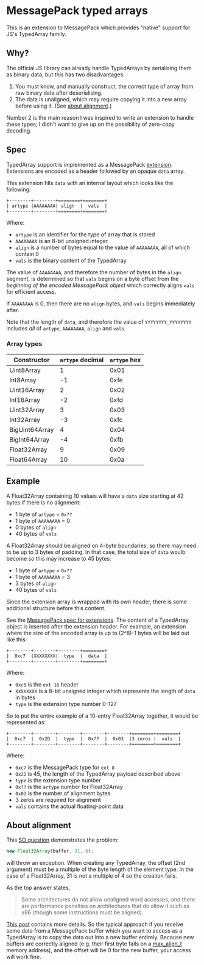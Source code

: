 # MessagePack typed arrays

This is an extension to MessagePack which provides "native" support for JS's TypedArray family.

## Why?

The official JS library can already handle TypedArrays by serialising them as binary data, but this has two disadvantages:

1. You must know, and manually construct, the correct type of array from raw binary data after deserialising.
2. The data is unaligned, which may require copying it into a new array before using it. (See [about alignment](#about-alignment).)

Number 2 is the main reason I was inspired to write an extension to handle these types; I didn't want to give up on the possibility of zero-copy decoding.

## Spec

TypedArray support is implemented as a MessagePack [extension](https://github.com/msgpack/msgpack/blob/master/spec.md#ext-format-family).
Extensions are encoded as a header followed by an opaque `data` array.

This extension fills `data` with an internal layout which looks like the following:

```
+--------+--------+========+========+
| artype |AAAAAAAA| align  |  vals  |
+--------+--------+========+========+
```

Where:

- `artype` is an identifier for the type of array that is stored
- `AAAAAAAA` is an 8-bit unsigned integer
- `align` is a number of bytes equal to the value of `AAAAAAAA`, all of which contain 0
- `vals` is the binary content of the TypedArray

The value of `AAAAAAAA`, and therefore the number of bytes in the `align` segment, is determined so that `vals` begins on a byte offset from the _beginning of the encoded MessagePack object_ which correctly aligns `vals` for efficient access.

If `AAAAAAAA` is 0, then there are no `align` bytes, and `vals` begins immediately after.

Note that the length of `data`, and therefore the value of `YYYYYYYY_YYYYYYYY` includes _all_ of `artype`, `AAAAAAAA`, `align` and `vals`.

### Array types

| Constructor | `artype` decimal | `artype` hex |
| - | - | - |
| Uint8Array | 1 | 0x01 |
| Int8Array | -1 | 0xfe |
| Uint16Array | 2 | 0x02 |
| Int16Array | -2 | 0xfd |
| Uint32Array | 3 | 0x03 |
| Int32Array | -3 | 0xfc |
| BigUint64Array | 4 | 0x04 |
| BigInt64Array | -4 | 0xfb |
| Float32Array | 9 | 0x09 |
| Float64Array | 10 | 0x0a |

## Example

A Float32Array containing 10 values will have a `data` size starting at 42 bytes if there is no alignment:

- 1 byte of `artype` = `0x??`
- 1 byte of `AAAAAAAA` = 0
- 0 bytes of `align`
- 40 bytes of `vals`

A Float32Array should be aligned on 4-byte boundaries, so there may need to be up to 3 bytes of padding.
In that case, the total size of `data` woulb become so this may increase to 45 bytes:

- 1 byte of `artype` = `0x??`
- 1 byte of `AAAAAAAA` = 3
- 3 bytes of `align`
- 40 bytes of `vals`

Since the extension array is wrapped with its own header, there is some additional structure before this content.

See the [MessagePack spec for extensions](https://github.com/msgpack/msgpack/blob/master/spec.md#ext-format-family).
The content of a TypedArray object is inserted after the extension header.
For example, an extension where the size of the encoded array is up to (2^8)-1 bytes will be laid out like this:

```
+--------+--------+--------+========+
|  0xc7  |XXXXXXXX|  type  |  data  |
+--------+--------+--------+========+
```

Where:

- `0xc8` is the `ext 16` header
- `XXXXXXXX` is a 8-bit unsigned integer which represents the length of `data` in bytes
- `type` is the extension type number 0-127

So to put the entire example of a 10-entry Float32Array together, it would be represented as:

```
+--------+--------+--------+--------+--------+========+========+
|  0xc7  |  0x2D  |  type  |  0x??  |  0x03  |3 zeros |  vals  |
+--------+--------+--------+--------+--------+========+========+
```

Where:

- `0xc7` is the MessagePack type for `ext 8`
- `0x2D` is 45, the length of the TypedArray payload described above
- `type` is the extension type number
- `0x??` is the `artype` number for Float32Array
- `0x03` is the number of alignment bytes
- 3 zeros are required for alignment
- `vals` contains the actual floating-point data

## About alignment

This [SO question](https://stackoverflow.com/q/7372124) demonstrates the problem:

```js
new Float32Array(buffer, 31, 6);
```

will throw an exception.
When creating any TypedArray, the offset (2nd argument) must be a multiple of the byte length of the element type.
In the case of a Float32Array, 31 is not a multiple of 4 so the creation fails.

As the top answer states,

> Some architectures do not allow unaligned word accesses, and there are performance penalties on architectures that do allow it such as x86 (though some instructions must be aligned).

[This post](http://www.songho.ca/misc/alignment/dataalign.html) contains more details.
So the typical approach if you receive some data from a MessagePack buffer which you want to access as a TypedArray is to copy the data out into a new buffer entirely.
Because new buffers are correctly aligned (e.g. their first byte falls on a [max_align_t](https://en.cppreference.com/w/c/types/max_align_t) memory address), and the offset will be 0 for the new buffer, your access will work fine.